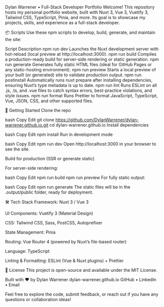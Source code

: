 Dylan Warrener • Full-Stack Developer Portfolio
Welcome! This repository hosts my personal portfolio website, built with Nuxt 3, Vue 3, Vuetify 3, Tailwind CSS, TypeScript, Pinia, and more. Its goal is to showcase my projects, skills, and experience as a full-stack developer.

📦 Scripts
Use these npm scripts to develop, build, generate, and maintain the site:

Script Description
npm run dev Launches the Nuxt development server with hot-reload (local preview at http://localhost:3000).
npm run build Compiles a production-ready build for server-side rendering or static generation.
npm run generate Generates fully static HTML files (ideal for GitHub Pages or any static-hosting environment).
npm run preview Starts a local preview of your built (or generated) site to validate production output.
npm run postinstall Automatically runs nuxt prepare after installing dependencies, ensuring Nuxt’s type metadata is up to date.
npm run lint Runs ESLint on all .js, .ts, and .vue files to catch syntax errors, best-practice violations, and style issues.
npm run format Runs Prettier to format JavaScript, TypeScript, Vue, JSON, CSS, and other supported files.

🚀 Getting Started
Clone the repo

bash
Copy
Edit
git clone https://github.com/DylanWarrener/dylan-warrener.github.io.git
cd dylan-warrener.github.io
Install dependencies

bash
Copy
Edit
npm install
Run in development mode

bash
Copy
Edit
npm run dev
Open http://localhost:3000 in your browser to see the site.

Build for production (SSR or generate static)

For server-side rendering:

bash
Copy
Edit
npm run build
npm run preview
For fully static output:

bash
Copy
Edit
npm run generate
The static files will be in the .output/public folder, ready for deployment.

🛠️ Tech Stack
Framework: Nuxt 3 / Vue 3

UI Components: Vuetify 3 (Material Design)

CSS: Tailwind CSS, Sass, PostCSS, Autoprefixer

State Management: Pinia

Routing: Vue Router 4 (powered by Nuxt’s file-based router)

Language: TypeScript

Linting & Formatting: ESLint (Vue & Nuxt plugins) + Prettier

📄 License
This project is open-source and available under the MIT License.

Built with ❤️ by Dylan Warrener
dylan-warrener.github.io
GitHub • LinkedIn • Email

Feel free to explore the code, submit feedback, or reach out if you have any questions or collaboration ideas!
